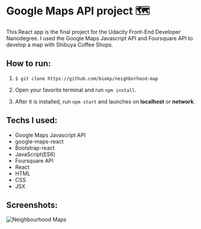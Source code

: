 # Google Maps API project 🗺️ 

This React app is the final project for the Udacity Front-End Developer Nanodegree.
I used the Google Maps Javascript API and Foursquare API
to develop a map with Shibuya Coffee Shops.

## How to run:

1. ```$ git clone https://github.com/biakp/neighborhood-map```

2. Open your favorite terminal and run ```npm install```.

3. After it is installed, run ```npm start``` and launches on **localhost** or **network**.

## Techs I used:

- Google Maps Javascript API
- google-maps-react
- Bootstrap-react
- JavaScript(ES6)
- Foursquare API
- React
- HTML
- CSS
- JSX

## Screenshots: 
![Neighbourhood Maps]()
